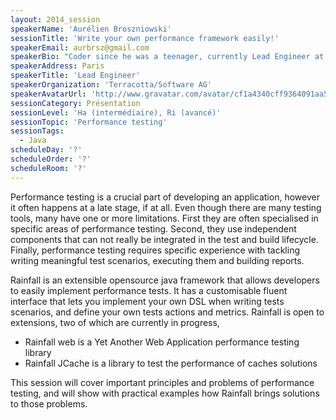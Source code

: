 ```yaml
---
layout: 2014_session
speakerName: 'Aurélien Broszniowski'
sessionTitle: 'Write your own performance framework easily!'
speakerEmail: aurbrsz@gmail.com
speakerBio: "Coder since he was a teenager, currently Lead Engineer at Terracotta/Software AG, the company behind Ehcache, Bigmemory and Quartz, Aurelien has worked as a freelancer for many years in the java ecosystem. \nHe has also worked on several open source projects, the latest being Rainfall, a java performance testing framework."
speakerAddress: Paris
speakerTitle: 'Lead Engineer'
speakerOrganization: 'Terracotta/Software AG'
speakerAvatarUrl: 'http://www.gravatar.com/avatar/cf1a4340cff9364091aa52dcf5c9813a?size=200&default=mm'
sessionCategory: Présentation
sessionLevel: 'Ha (intermédiaire), Ri (avancé)'
sessionTopic: 'Performance testing'
sessionTags:
  - Java
scheduleDay: '?'
scheduleOrder: '?'
scheduleRoom: '?'
---
```


Performance testing is a crucial part of developing an application, however it often happens at a late stage, if at all. Even though there are many testing tools, many have one or more limitations. First they are often specialised in specific areas of performance testing. Second, they use independent components that can not really be integrated in the test and build lifecycle. Finally, performance testing requires specific experience with tackling writing meaningful test scenarios, executing them and building reports.

Rainfall is an extensible opensource java framework that allows developers to easily implement  performance tests.
It has a customisable fluent interface that lets you implement your own DSL when writing tests scenarios, and define your own tests actions and metrics.
Rainfall is open to extensions, two of which are currently in progress, 
- Rainfall web is a Yet Another Web Application performance testing library
- Rainfall JCache is a library to test the performance of caches solutions

This session will cover important principles and problems of performance testing, and will show with practical examples how Rainfall brings solutions to those problems.

